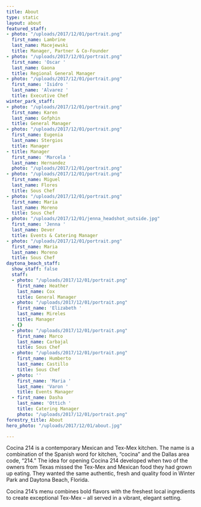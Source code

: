 ```yaml
---
title: About
type: static
layout: about
featured_staff:
- photo: "/uploads/2017/12/01/portrait.png"
  first_name: Lambrine
  last_name: Macejewski
  title: Manager, Partner & Co-Founder
- photo: "/uploads/2017/12/01/portrait.png"
  first_name: 'Oscar '
  last_name: Gaona
  title: Regional General Manager
- photo: "/uploads/2017/12/01/portrait.png"
  first_name: 'Isidro '
  last_name: 'Alvarez '
  title: Executive Chef
winter_park_staff:
- photo: "/uploads/2017/12/01/portrait.png"
  first_name: Karen
  last_name: Gofphin
  title: General Manager
- photo: "/uploads/2017/12/01/portrait.png"
  first_name: Eugenia
  last_name: Stergios
  title: Manager
- title: Manager
  first_name: 'Marcela '
  last_name: Hernandez
  photo: "/uploads/2017/12/01/portrait.png"
- photo: "/uploads/2017/12/01/portrait.png"
  first_name: Miguel
  last_name: Flores
  title: Sous Chef
- photo: "/uploads/2017/12/01/portrait.png"
  first_name: Maria
  last_name: Moreno
  title: Sous Chef
- photo: "/uploads/2017/12/01/jenna_headshot_outside.jpg"
  first_name: 'Jenna '
  last_name: Dever
  title: Events & Catering Manager
- photo: "/uploads/2017/12/01/portrait.png"
  first_name: Maria
  last_name: Moreno
  title: Sous Chef
daytona_beach_staff:
  show_staff: false
  staff:
  - photo: "/uploads/2017/12/01/portrait.png"
    first_name: Heather
    last_name: Cox
    title: General Manager
  - photo: "/uploads/2017/12/01/portrait.png"
    first_name: 'Elizabeth '
    last_name: Mireles
    title: Manager
  - {}
  - photo: "/uploads/2017/12/01/portrait.png"
    first_name: Marco
    last_name: Carbajal
    title: Sous Chef
  - photo: "/uploads/2017/12/01/portrait.png"
    first_name: Humberto
    last_name: Castillo
    title: Sous Chef
  - photo: ''
    first_name: 'Maria '
    last_name: 'Varon '
    title: Events Manager
  - first_name: Dasha
    last_name: 'Ottich '
    title: Catering Manager
    photo: "/uploads/2017/12/01/portrait.png"
forestry_title: About
hero_photo: "/uploads/2017/12/01/about.jpg"

---
```

Cocina 214 is a contemporary Mexican and Tex-Mex kitchen. The name is a combination of the Spanish word for kitchen, “cocina” and the Dallas area code, “214.” The idea for opening Cocina 214 developed when two of the owners from Texas missed the Tex-Mex and Mexican food they had grown up eating. They wanted the same authentic, fresh and quality food in Winter Park and Daytona Beach, Florida.

Cocina 214’s menu combines bold flavors with the freshest local ingredients to create exceptional Tex-Mex – all served in a vibrant, elegant setting.

